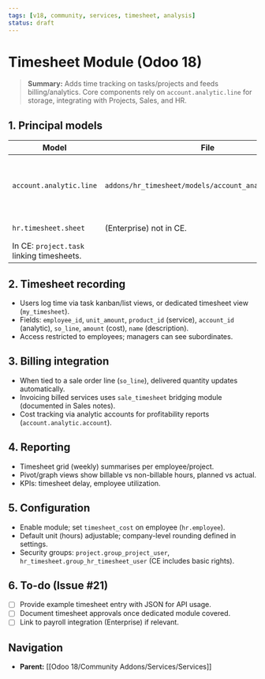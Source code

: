```yaml
---
tags: [v18, community, services, timesheet, analysis]
status: draft
---
```


# Timesheet Module (Odoo 18)

> **Summary:** Adds time tracking on tasks/projects and feeds billing/analytics. Core components rely on `account.analytic.line` for storage, integrating with Projects, Sales, and HR.

## 1. Principal models

| Model | File | Responsibilities |
|-------|------|------------------|
| `account.analytic.line` | `addons/hr_timesheet/models/account_analytic_line.py` | Stores timesheet entries (employee, task, date, hours). |
| `hr.timesheet.sheet` | (Enterprise)  not in CE. | Keep aware for references. |
| In CE: `project.task` linking timesheets. |

## 2. Timesheet recording
- Users log time via task kanban/list views, or dedicated timesheet view (`my_timesheet`).
- Fields: `employee_id`, `unit_amount`, `product_id` (service), `account_id` (analytic), `so_line`, `amount` (cost), `name` (description).
- Access restricted to employees; managers can see subordinates.

## 3. Billing integration
- When tied to a sale order line (`so_line`), delivered quantity updates automatically.
- Invoicing billed services uses `sale_timesheet` bridging module (documented in Sales notes).
- Cost tracking via analytic accounts for profitability reports (`account.analytic.account`).

## 4. Reporting
- Timesheet grid (weekly) summarises per employee/project.
- Pivot/graph views show billable vs non-billable hours, planned vs actual.
- KPIs: timesheet delay, employee utilization.

## 5. Configuration
- Enable module; set `timesheet_cost` on employee (`hr.employee`).
- Default unit (hours) adjustable; company-level rounding defined in settings.
- Security groups: `project.group_project_user`, `hr_timesheet.group_hr_timesheet_user` (CE includes basic rights).

## 6. To-do (Issue #21)
- [ ] Provide example timesheet entry with JSON for API usage.
- [ ] Document timesheet approvals once dedicated module covered.
- [ ] Link to payroll integration (Enterprise) if relevant.

## Navigation
- **Parent:** [[Odoo 18/Community Addons/Services/Services]]
